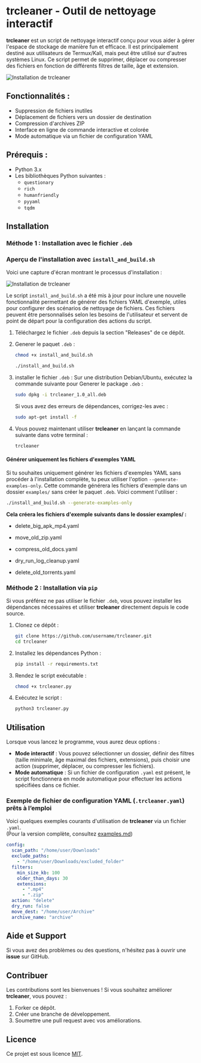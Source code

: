 # trcleaner - Outil de nettoyage interactif

**trcleaner** est un script de nettoyage interactif conçu pour vous aider à gérer l'espace de stockage de manière fun et efficace. Il est principalement destiné aux utilisateurs de Termux/Kali, mais peut être utilisé sur d'autres systèmes Linux. Ce script permet de supprimer, déplacer ou compresser des fichiers en fonction de différents filtres de taille, âge et extension.

![Installation de trcleaner](https://d.top4top.io/p_3388ecscr0.jpg)

## Fonctionnalités :
- Suppression de fichiers inutiles
- Déplacement de fichiers vers un dossier de destination
- Compression d'archives ZIP
- Interface en ligne de commande interactive et colorée
- Mode automatique via un fichier de configuration YAML

## Prérequis :
- Python 3.x
- Les bibliothèques Python suivantes :
  - `questionary`
  - `rich`
  - `humanfriendly`
  - `pyyaml`
  - `tqdm`

## Installation

### Méthode 1 : Installation avec le fichier `.deb`

### Aperçu de l'installation avec `install_and_build.sh`

Voici une capture d'écran montrant le processus d'installation :

![Installation de trcleaner](https://g.top4top.io/p_3388chbye0.jpg)

Le script `install_and_build.sh` a été mis à jour pour inclure une nouvelle fonctionnalité permettant de générer des fichiers YAML d'exemple, utiles pour configurer des scénarios de nettoyage de fichiers. Ces fichiers peuvent être personnalisés selon les besoins de l'utilisateur et servent de point de départ pour la configuration des actions du script.


1. Téléchargez le fichier `.deb` depuis la section "Releases" de ce dépôt.

2. Generer le paquet `.deb` :

   ```bash
   chmod +x install_and_build.sh
   ```
   ```bash
   ./install_and_build.sh
   ```

3. installer le fichier `.deb` :
   Sur une distribution Debian/Ubuntu, exécutez la commande suivante pour Generer le package `.deb` :

   ```bash
   sudo dpkg -i trcleaner_1.0_all.deb
   ```

   Si vous avez des erreurs de dépendances, corrigez-les avec :

   ```bash
   sudo apt-get install -f
   ```

4. Vous pouvez maintenant utiliser **trcleaner** en lançant la commande suivante dans votre terminal :

   ```bash
   trcleaner
   ```


#### Générer uniquement les fichiers d'exemples YAML

Si tu souhaites uniquement générer les fichiers d'exemples YAML sans procéder à l'installation complète, tu peux utiliser l'option `--generate-examples-only`. Cette commande générera les fichiers d'exemple dans un dossier `examples/` sans créer le paquet `.deb`. Voici comment l'utiliser :

```bash
./install_and_build.sh --generate-examples-only
```

**Cela créera les fichiers d'exemple suivants dans le dossier examples/ :**

- delete_big_apk_mp4.yaml

- move_old_zip.yaml

- compress_old_docs.yaml

- dry_run_log_cleanup.yaml

- delete_old_torrents.yaml


### Méthode 2 : Installation via `pip`

Si vous préférez ne pas utiliser le fichier `.deb`, vous pouvez installer les dépendances nécessaires et utiliser **trcleaner** directement depuis le code source.

1. Clonez ce dépôt :

   ```bash
   git clone https://github.com/username/trcleaner.git
   cd trcleaner
   ```

2. Installez les dépendances Python :

   ```bash
   pip install -r requirements.txt
   ```

3. Rendez le script exécutable :

   ```bash
   chmod +x trcleaner.py
   ```

4. Exécutez le script :

   ```bash
   python3 trcleaner.py
   ```

## Utilisation

Lorsque vous lancez le programme, vous aurez deux options :
- **Mode interactif** : Vous pouvez sélectionner un dossier, définir des filtres (taille minimale, âge maximal des fichiers, extensions), puis choisir une action (supprimer, déplacer, ou compresser les fichiers).
- **Mode automatique** : Si un fichier de configuration `.yaml` est présent, le script fonctionnera en mode automatique pour effectuer les actions spécifiées dans ce fichier.


### Exemple de fichier de configuration YAML (`.trcleaner.yaml`) prêts à l’emploi

Voici quelques exemples courants d'utilisation de **trcleaner** via un fichier `.yaml`.  
(Pour la version complète, consultez [examples.md](examples.md))


```yaml
config:
  scan_path: "/home/user/Downloads"
  exclude_paths:
    - "/home/user/Downloads/excluded_folder"
  filters:
    min_size_kb: 100
    older_than_days: 30
    extensions:
      - ".mp4"
      - ".zip"
  action: "delete"
  dry_run: false
  move_dest: "/home/user/Archive"
  archive_name: "archive"
```

## Aide et Support

Si vous avez des problèmes ou des questions, n'hésitez pas à ouvrir une **issue** sur GitHub.

## Contribuer

Les contributions sont les bienvenues ! Si vous souhaitez améliorer **trcleaner**, vous pouvez :
1. Forker ce dépôt.
2. Créer une branche de développement.
3. Soumettre une pull request avec vos améliorations.

## Licence

Ce projet est sous licence [MIT](LICENSE).
